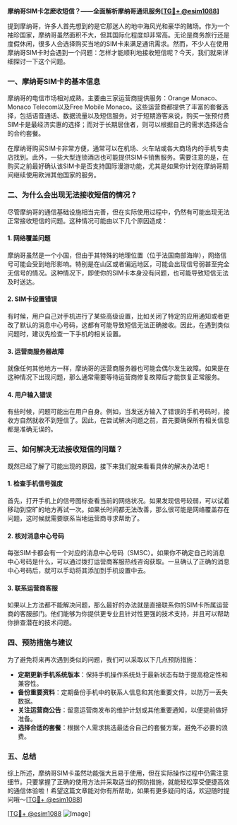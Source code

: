 **摩纳哥SIM卡怎麽收短信？——全面解析摩纳哥通讯服务[[TG💪+ @esim1088](https://t.me/s/esim1088)]**

提到摩纳哥，许多人首先想到的是它那迷人的地中海风光和豪华的赌场。作为一个袖珍国家，摩纳哥虽然面积不大，但其国际化程度却非常高。无论是商务旅行还是度假休闲，很多人会选择购买当地的SIM卡来满足通讯需求。然而，不少人在使用摩纳哥SIM卡时会遇到一个问题：怎样才能顺利地接收短信呢？今天，我们就来详细探讨一下这个问题。

### 一、摩纳哥SIM卡的基本信息

摩纳哥的电信市场相对成熟，主要由三家运营商提供服务：Orange Monaco、Monaco Telecom以及Free Mobile Monaco。这些运营商都提供了丰富的套餐选择，包括语音通话、数据流量以及短信服务。对于短期游客来说，购买一张预付费SIM卡是最经济实惠的选择；而对于长期居住者，则可以根据自己的需求选择适合的合约套餐。

在摩纳哥购买SIM卡非常方便，通常可以在机场、火车站或各大商场内的手机专卖店找到。此外，一些大型连锁酒店也可能提供SIM卡销售服务。需要注意的是，在购买之前最好确认该SIM卡是否支持国际漫游功能，尤其是如果你计划在摩纳哥期间继续使用欧洲其他国家的服务。

### 二、为什么会出现无法接收短信的情况？

尽管摩纳哥的通信基础设施相当完善，但在实际使用过程中，仍然有可能出现无法正常接收短信的问题。这种情况可能由以下几个原因造成：

#### 1. 网络覆盖问题
摩纳哥虽然是一个小国，但由于其特殊的地理位置（位于法国南部海岸），网络信号可能会受到地形影响。特别是在山区或者偏远地区，可能会出现信号弱甚至完全无信号的情况。这种情况下，即使你的SIM卡本身没有问题，也可能导致短信无法及时送达。

#### 2. SIM卡设置错误
有时候，用户自己对手机进行了某些高级设置，比如关闭了特定的应用通知或者更改了默认的消息中心号码，这都有可能导致短信无法正确接收。因此，在遇到类似问题时，建议先检查一下手机的相关设置。

#### 3. 运营商服务器故障
就像任何其他地方一样，摩纳哥的运营商服务器也可能会偶尔发生故障。如果是在这种情况下出现问题，那么通常需要等待运营商修复故障后才能恢复正常服务。

#### 4. 用户输入错误
有些时候，问题可能出在用户自身。例如，当发送方输入了错误的手机号码时，接收方自然就收不到短信了。因此，在尝试解决问题之前，首先要确保所有相关信息都是准确无误的。

### 三、如何解决无法接收短信的问题？

既然已经了解了可能出现的原因，接下来我们就来看看具体的解决办法吧！

#### 1. 检查手机信号强度
首先，打开手机上的信号图标查看当前的网络状况。如果发现信号较弱，可以试着移动到空旷的地方再试一次。如果长时间都无法改善，那么很可能是网络覆盖存在问题，这时候就需要联系当地运营商寻求帮助了。

#### 2. 核对消息中心号码
每张SIM卡都会有一个对应的消息中心号码（SMSC）。如果你不确定自己的消息中心号码是什么，可以通过拨打运营商客服热线咨询获取。一旦确认了正确的消息中心号码后，就可以手动将其添加到手机设置中去。

#### 3. 联系运营商客服
如果以上方法都不能解决问题，那么最好的办法就是直接联系你的SIM卡所属运营商的客服部门。他们能够为你提供更专业且针对性更强的技术支持，并且可以帮助你排查潜在的技术问题。

### 四、预防措施与建议

为了避免将来再次遇到类似的问题，我们可以采取以下几点预防措施：

- **定期更新手机系统版本**：保持手机操作系统处于最新状态有助于提高稳定性和兼容性。
- **备份重要资料**：定期备份手机中的联系人信息和其他重要文件，以防万一丢失数据。
- **关注运营商公告**：留意运营商发布的维护计划或其他重要通知，以便提前做好准备。
- **选择合适的套餐**：根据个人需求挑选最适合自己的套餐方案，避免不必要的浪费。

### 五、总结

综上所述，摩纳哥SIM卡虽然功能强大且易于使用，但在实际操作过程中仍需注意细节。只要掌握了正确的使用方法并采取适当的预防措施，就能轻松享受便捷高效的通信体验啦！希望这篇文章能对你有所帮助，如果有更多疑问的话，欢迎随时提问哦～[[TG💪+ @esim1088](https://t.me/s/esim1088)]

[[TG💪+ @esim1088](https://t.me/s/esim1088) ![Image](https://i.postimg.cc/4NQfJmqS/Snipaste-2025-05-13-00-14-12.png)]